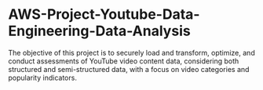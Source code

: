 # AWS-Project-Youtube-Data-Engineering-Data-Analysis
The objective of this project is to securely load and transform, optimize, and conduct assessments of YouTube video content data, considering both structured and semi-structured data, with a focus on video categories and popularity indicators. 
